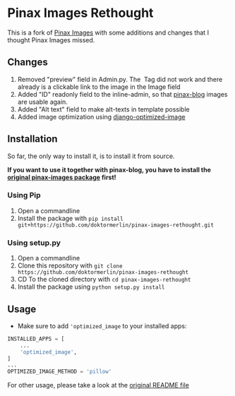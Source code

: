 # Pinax Images Rethought

This is a fork of [Pinax Images](https://github.com/pinax/pinax-images) with some additions and changes that I thought Pinax Images missed.

## Changes

1. Removed "preview" field in Admin.py. The <img/> Tag did not work and there already is a clickable link to the image in the Image field
2. Added "ID" readonly field to the inline-admin, so that [pinax-blog](https://github.com/pinax/pinax-blog) images are usable again.
3. Added "Alt text" field to make alt-texts in template possible
4. Added image optimization using [django-optimized-image](https://pypi.org/project/django-optimized-image/)

## Installation

So far, the only way to install it, is to install it from source.

**If you want to use it together with pinax-blog, you have to install the [original pinax-images package](https://github.com/pinax/pinax-images) first!**

### Using Pip

1. Open a commandline
2. Install the package with `pip install git+https://github.com/doktormerlin/pinax-images-rethought.git`

### Using setup.py

1. Open a commandline
1. Clone this repository with `git clone https://github.com/doktormerlin/pinax-images-rethought`
2. CD To the cloned directory with `cd pinax-images-rethought`
3. Install the package using `python setup.py install`


## Usage

* Make sure to add `'optimized_image` to your installed apps:

```python
INSTALLED_APPS = [
    ...
    'optimized_image',
]
...
OPTIMIZED_IMAGE_METHOD = 'pillow'
```


For other usage, please take a look at the [original README file](README_original.md)